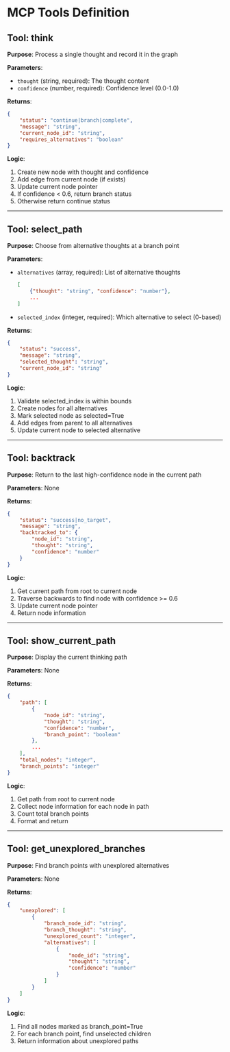 # MCP Tools Definition

## Tool: think

**Purpose**: Process a single thought and record it in the graph

**Parameters**:
- `thought` (string, required): The thought content
- `confidence` (number, required): Confidence level (0.0-1.0)

**Returns**:
```json
{
    "status": "continue|branch|complete",
    "message": "string",
    "current_node_id": "string",
    "requires_alternatives": "boolean"
}
```

**Logic**:
1. Create new node with thought and confidence
2. Add edge from current node (if exists)
3. Update current node pointer
4. If confidence < 0.6, return branch status
5. Otherwise return continue status

---

## Tool: select_path

**Purpose**: Choose from alternative thoughts at a branch point

**Parameters**:
- `alternatives` (array, required): List of alternative thoughts
  ```json
  [
      {"thought": "string", "confidence": "number"},
      ...
  ]
  ```
- `selected_index` (integer, required): Which alternative to select (0-based)

**Returns**:
```json
{
    "status": "success",
    "message": "string",
    "selected_thought": "string",
    "current_node_id": "string"
}
```

**Logic**:
1. Validate selected_index is within bounds
2. Create nodes for all alternatives
3. Mark selected node as selected=True
4. Add edges from parent to all alternatives
5. Update current node to selected alternative

---

## Tool: backtrack

**Purpose**: Return to the last high-confidence node in the current path

**Parameters**: None

**Returns**:
```json
{
    "status": "success|no_target",
    "message": "string",
    "backtracked_to": {
        "node_id": "string",
        "thought": "string",
        "confidence": "number"
    }
}
```

**Logic**:
1. Get current path from root to current node
2. Traverse backwards to find node with confidence >= 0.6
3. Update current node pointer
4. Return node information

---

## Tool: show_current_path

**Purpose**: Display the current thinking path

**Parameters**: None

**Returns**:
```json
{
    "path": [
        {
            "node_id": "string",
            "thought": "string",
            "confidence": "number",
            "branch_point": "boolean"
        },
        ...
    ],
    "total_nodes": "integer",
    "branch_points": "integer"
}
```

**Logic**:
1. Get path from root to current node
2. Collect node information for each node in path
3. Count total branch points
4. Format and return

---

## Tool: get_unexplored_branches

**Purpose**: Find branch points with unexplored alternatives

**Parameters**: None

**Returns**:
```json
{
    "unexplored": [
        {
            "branch_node_id": "string",
            "branch_thought": "string",
            "unexplored_count": "integer",
            "alternatives": [
                {
                    "node_id": "string",
                    "thought": "string",
                    "confidence": "number"
                }
            ]
        }
    ]
}
```

**Logic**:
1. Find all nodes marked as branch_point=True
2. For each branch point, find unselected children
3. Return information about unexplored paths
